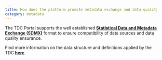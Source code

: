 ```yaml
---
title: How does the platform promote metadata exchange and data quality?
category: metadata
---
```


The TDC Portal supports the well established [__Statistical Data and Metadata Exchange (SDMX)__](sdmx.org) format to ensure compatibility of data sources and data quality ensurance. 

Find more information on the data structure and definitions applied by the TDC [__here__](https://docs.transport-data.org/en/latest/standards.html#definitions).
